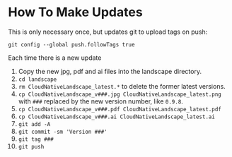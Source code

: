 # How To Make Updates

This is only necessary once, but updates git to upload tags on push:

`git config --global push.followTags true`

Each time there is a new update

1. Copy the new jpg, pdf and ai files into the landscape directory.
1. `cd landscape`
1. `rm CloudNativeLandscape_latest.*` to delete the former latest versions.
1. `cp CloudNativeLandscape_v###.jpg CloudNativeLandscape_latest.png` with `###` replaced by the new version number, like `0.9.8`.
1. `cp CloudNativeLandscape_v###.pdf CloudNativeLandscape_latest.pdf`
1. `cp CloudNativeLandscape_v###.ai CloudNativeLandscape_latest.ai`
1. `git add -A`
1. `git commit -sm 'Version ###'`
1. `git tag ###`
1. `git push`
